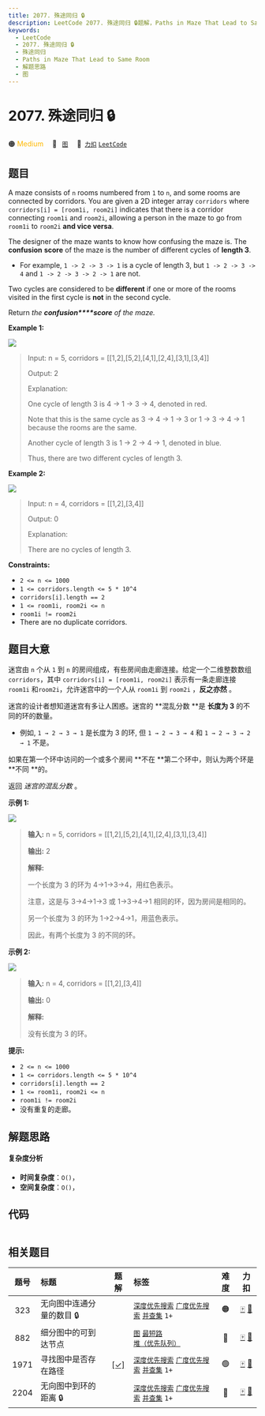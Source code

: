 ```yaml
---
title: 2077. 殊途同归 🔒
description: LeetCode 2077. 殊途同归 🔒题解，Paths in Maze That Lead to Same Room，包含解题思路、复杂度分析以及完整的 JavaScript 代码实现。
keywords:
  - LeetCode
  - 2077. 殊途同归 🔒
  - 殊途同归
  - Paths in Maze That Lead to Same Room
  - 解题思路
  - 图
---
```


# 2077. 殊途同归 🔒

🟠 <font color=#ffb800>Medium</font>&emsp; 🔖&ensp; [`图`](/tag/graph.md)&emsp; 🔗&ensp;[`力扣`](https://leetcode.cn/problems/paths-in-maze-that-lead-to-same-room) [`LeetCode`](https://leetcode.com/problems/paths-in-maze-that-lead-to-same-room)

## 题目

A maze consists of `n` rooms numbered from `1` to `n`, and some rooms are
connected by corridors. You are given a 2D integer array `corridors` where
`corridors[i] = [room1i, room2i]` indicates that there is a corridor
connecting `room1i` and `room2i`, allowing a person in the maze to go from
`room1i` to `room2i` **and vice versa**.

The designer of the maze wants to know how confusing the maze is. The
**confusion** **score** of the maze is the number of different cycles of
**length 3**.

  * For example, `1 -> 2 -> 3 -> 1` is a cycle of length 3, but `1 -> 2 -> 3 -> 4` and `1 -> 2 -> 3 -> 2 -> 1` are not.

Two cycles are considered to be **different** if one or more of the rooms
visited in the first cycle is **not** in the second cycle.

Return _the_ _**confusion****score** of the maze._



**Example 1:**

![](https://fastly.jsdelivr.net/gh/doocs/leetcode@main/solution/2000-2099/2077.Paths%20in%20Maze%20That%20Lead%20to%20Same%20Room/images/image-20211114164827-1.png)

> Input: n = 5, corridors = [[1,2],[5,2],[4,1],[2,4],[3,1],[3,4]]
> 
> Output: 2
> 
> Explanation:
> 
> One cycle of length 3 is 4 -> 1 -> 3 -> 4, denoted in red.
> 
> Note that this is the same cycle as 3 -> 4 -> 1 -> 3 or 1 -> 3 -> 4 -> 1 because the rooms are the same.
> 
> Another cycle of length 3 is 1 -> 2 -> 4 -> 1, denoted in blue.
> 
> Thus, there are two different cycles of length 3.

**Example 2:**

![](https://fastly.jsdelivr.net/gh/doocs/leetcode@main/solution/2000-2099/2077.Paths%20in%20Maze%20That%20Lead%20to%20Same%20Room/images/image-20211114164851-2.png)

> Input: n = 4, corridors = [[1,2],[3,4]]
> 
> Output: 0
> 
> Explanation:
> 
> There are no cycles of length 3.

**Constraints:**

  * `2 <= n <= 1000`
  * `1 <= corridors.length <= 5 * 10^4`
  * `corridors[i].length == 2`
  * `1 <= room1i, room2i <= n`
  * `room1i != room2i`
  * There are no duplicate corridors.


## 题目大意

迷宫由 `n` 个从 `1` 到 `n` 的房间组成，有些房间由走廊连接。给定一个二维整数数组 `corridors`，其中 `corridors[i] =
[room1i, room2i]` 表示有一条走廊连接 `room1i` 和`room2i`，允许迷宫中的一个人从 `room1i` 到 `room2i`
，**反之亦然** 。

迷宫的设计者想知道迷宫有多让人困惑。迷宫的 **混乱分数  **是 **长度为 3** 的不同的环的数量。

  * 例如, `1 → 2 → 3 → 1` 是长度为 3 的环, 但 `1 → 2 → 3 → 4` 和 `1 → 2 → 3 → 2 → 1` 不是。

如果在第一个环中访问的一个或多个房间 **不在  **第二个环中，则认为两个环是 **不同  **的。

返回 _迷宫的混乱分数_ 。

**示例 1:**

![](https://fastly.jsdelivr.net/gh/doocs/leetcode@main/solution/2000-2099/2077.Paths%20in%20Maze%20That%20Lead%20to%20Same%20Room/images/image-20211114164827-1.png)

> 
> 
> 
> 
> 
> **输入:** n = 5, corridors = [[1,2],[5,2],[4,1],[2,4],[3,1],[3,4]]
> 
> **输出:** 2
> 
> **解释:**
> 
> 一个长度为 3 的环为 4→1→3→4，用红色表示。
> 
> 注意，这是与 3→4→1→3 或 1→3→4→1 相同的环，因为房间是相同的。
> 
> 另一个长度为 3 的环为 1→2→4→1，用蓝色表示。
> 
> 因此，有两个长度为 3 的不同的环。
> 
> 

**示例  2:**

![](https://fastly.jsdelivr.net/gh/doocs/leetcode@main/solution/2000-2099/2077.Paths%20in%20Maze%20That%20Lead%20to%20Same%20Room/images/image-20211114164851-2.png)

> 
> 
> 
> 
> 
> **输入:** n = 4, corridors = [[1,2],[3,4]]
> 
> **输出:** 0
> 
> **解释:**
> 
> 没有长度为 3 的环。



**提示:**

  * `2 <= n <= 1000`
  * `1 <= corridors.length <= 5 * 10^4`
  * `corridors[i].length == 2`
  * `1 <= room1i, room2i <= n`
  * `room1i != room2i`
  * 没有重复的走廊。


## 解题思路

#### 复杂度分析

- **时间复杂度**：`O()`，
- **空间复杂度**：`O()`，

## 代码

```javascript

```

## 相关题目

<!-- prettier-ignore -->
| 题号 | 标题 | 题解 | 标签 | 难度 | 力扣 |
| :------: | :------ | :------: | :------ | :------: | :------: |
| 323 | 无向图中连通分量的数目 🔒 |  |  [`深度优先搜索`](/tag/depth-first-search.md) [`广度优先搜索`](/tag/breadth-first-search.md) [`并查集`](/tag/union-find.md) `1+` | 🟠 | [🀄️](https://leetcode.cn/problems/number-of-connected-components-in-an-undirected-graph) [🔗](https://leetcode.com/problems/number-of-connected-components-in-an-undirected-graph) |
| 882 | 细分图中的可到达节点 |  |  [`图`](/tag/graph.md) [`最短路`](/tag/shortest-path.md) [`堆（优先队列）`](/tag/heap-priority-queue.md) | 🔴 | [🀄️](https://leetcode.cn/problems/reachable-nodes-in-subdivided-graph) [🔗](https://leetcode.com/problems/reachable-nodes-in-subdivided-graph) |
| 1971 | 寻找图中是否存在路径 | [[✓]](/problem/1971.md) |  [`深度优先搜索`](/tag/depth-first-search.md) [`广度优先搜索`](/tag/breadth-first-search.md) [`并查集`](/tag/union-find.md) `1+` | 🟢 | [🀄️](https://leetcode.cn/problems/find-if-path-exists-in-graph) [🔗](https://leetcode.com/problems/find-if-path-exists-in-graph) |
| 2204 | 无向图中到环的距离 🔒 |  |  [`深度优先搜索`](/tag/depth-first-search.md) [`广度优先搜索`](/tag/breadth-first-search.md) [`并查集`](/tag/union-find.md) `1+` | 🔴 | [🀄️](https://leetcode.cn/problems/distance-to-a-cycle-in-undirected-graph) [🔗](https://leetcode.com/problems/distance-to-a-cycle-in-undirected-graph) |